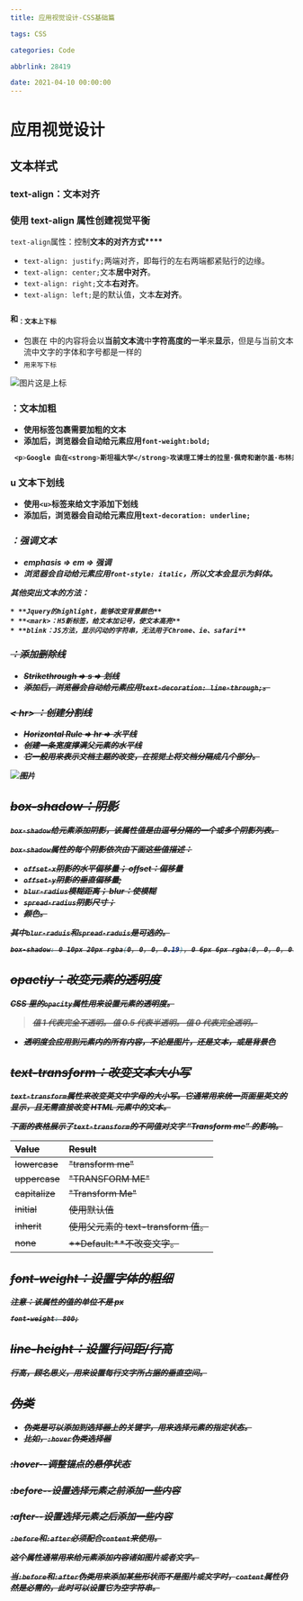 ```yaml
---
title: 应用视觉设计-CSS基础篇

tags: CSS

categories: Code

abbrlink: 28419

date: 2021-04-10 00:00:00
---
```




# 应用视觉设计

## 文本样式

### text-align：文本对齐

### 使用 text-align 属性创建视觉平衡

`text-align`属性：控制**文本的对齐方式\*\*\*\***

- `text-align: justify;`两端对齐，即每行的左右两端都紧贴行的边缘。
- `text-align: center;`文本**居中对齐**。
- `text-align: right;`文本**右对齐**。
- `text-align: left;`是的默认值，文本**左对齐**。

### <sup>和<sub>：文本上下标
<!-- more -->
- 包裹在<sup></sup> 中的内容将会以**当前文本流**中**字符高度的一半**来**显示**，但是与当前文本流中文字的字体和字号都是一样的
- <sub>用来写下标

![图片](https://uploader.shimo.im/f/ShNuB45LAhzJWcSd.png!thumbnail?fileGuid=Xr6VYjPWJdvYKGc9)这是上标

### <strong> ：文本加粗

- 使用<strong>标签包裹需要加粗的**文本**
- 添加后，浏览器会自动给元素应用`font-weight:bold;`

```css
 <p>Google 由在<strong>斯坦福大学</strong>攻读理工博士的拉里·佩奇和谢尔盖·布林共同创建。</p>
```

### u 文本下划线

- 使用`<u>`标签来给文字添加下划线
- 添加后，浏览器会自动给元素应用`text-decoration: underline;`

### <em> ：强调文本

- emphasis => em => 强调
- 浏览器会自动给元素应用`font-style: italic`，所以文本会显示为斜体。

**其他突出文本的方法：**

    * **Jquery的highlight，能够改变背景颜色**
    * **<mark>：H5新标签，给文本加记号，使文本高亮**
    * **blink：JS方法，显示闪动的字符串，无法用于Chrome、ie、safari**

### <s>：添加删除线

- Strikethrough => s => 划线
- 添加后，浏览器会自动给元素应用`text-decoration: line-through;`。

### < hr> ：创建分割线

- Horizontal Rule => hr => 水平线
- 创建一条宽度撑满父元素的水平线
- 它一般用来表示文档主题的改变，在视觉上将文档分隔成几个部分。

![图片](https://uploader.shimo.im/f/b9yIh8iSCYw3F76U.png!thumbnail?fileGuid=Xr6VYjPWJdvYKGc9)

## box-shadow：阴影

`box-shadow`给元素**添加阴影**，该属性值是由逗号分隔的一个或多个阴影列表。

`box-shadow`属性的每个阴影依次由下面这些值描述：

- `offset-x`阴影的水平偏移量； offset：偏移量
- `offset-y`阴影的垂直偏移量;
- `blur-radius`模糊距离； blur：使模糊
- `spread-radius`阴影尺寸；
- 颜色。

其中`blur-raduis`和`spread-raduis`是可选的。

```css
box-shadow: 0 10px 20px rgba(0, 0, 0, 0.19), 0 6px 6px rgba(0, 0, 0, 0.23);
```

## opactiy：改变元素的透明度

CSS 里的`opacity`属性用来设置元素的透明度。

> 值 1 代表完全不透明。
> 值 0.5 代表半透明。
> 值 0 代表完全透明。

- 透明度会应用到元素内的**所有内容**，不论是图片，还是文本，或是背景色

## text-transform：改变文本大小写

`text-transform`属性来改变英文中字母的大小写。它通常用来统一页面里英文的显示，且无需直接改变 HTML 元素中的文本。

下面的表格展示了`text-transform`的不同值对文字 “Transform me” 的影响。

| Value      | Result                           |
| :--------- | :------------------------------- |
| lowercase  | "transform me"                   |
| uppercase  | "TRANSFORM ME"                   |
| capitalize | "Transform Me"                   |
| initial    | 使用默认值                       |
| inherit    | 使用父元素的 text-transform 值。 |
| none       | **Default:**不改变文字。         |

## font-weight：设置字体的粗细

注意：该属性的值的单位不是 px

```css
font-weight: 800;
```

## line-height：设置行间距/行高

行高，顾名思义，用来设置每行文字所占据的垂直空间。

## 伪类

- 伪类是可以添加到选择器上的关键字，用来选择元素的指定状态。
- 比如，`:hover`伪类选择器

### :hover--调整锚点的悬停状态

### :before--设置选择元素之前添加一些内容

### :after--设置选择元素之后添加一些内容

`:before`和`:after`必须配合`content`来使用。

这个属性通常用来给元素添加内容诸如图片或者文字。

当`:before`和`:after`伪类用来添加某些形状而不是图片或文字时，`content`属性仍然是必需的，此时可以设置它为空字符串。
